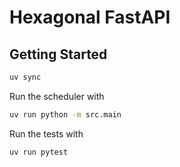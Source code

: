 # Hexagonal FastAPI

## Getting Started

```sh
uv sync
```

Run the scheduler with

```sh
uv run python -m src.main
```

Run the tests with

```sh
uv run pytest
```